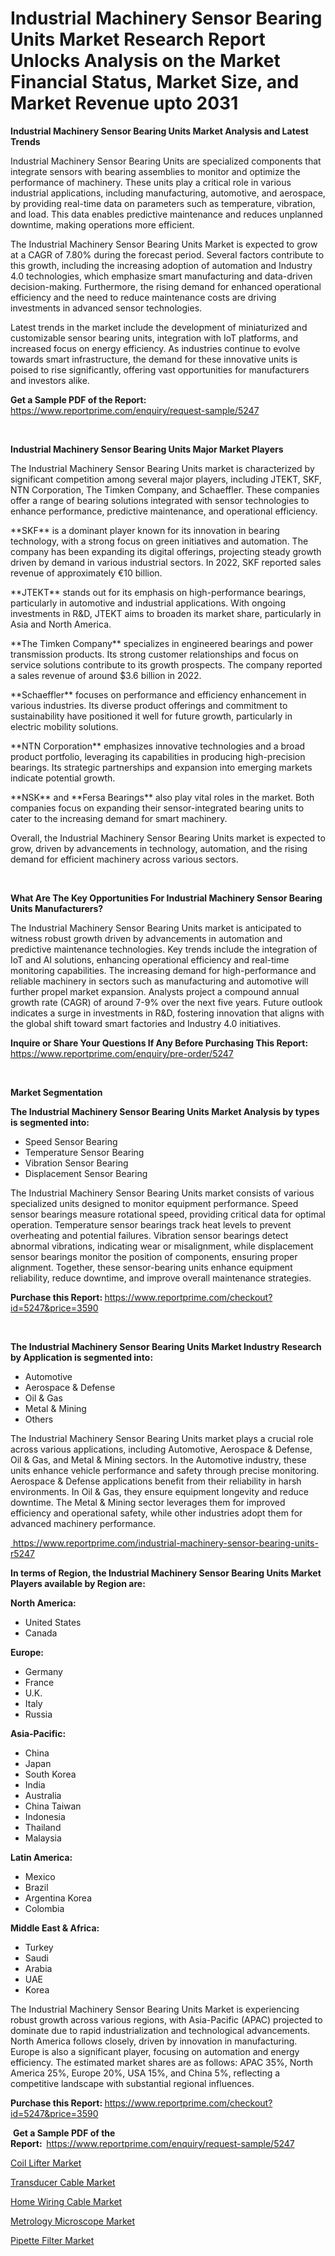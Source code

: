 <p><h1>Industrial Machinery Sensor Bearing Units Market Research Report Unlocks Analysis on the Market Financial Status, Market Size, and Market Revenue upto 2031</h1></p><p><strong>Industrial Machinery Sensor Bearing Units Market Analysis and Latest Trends</strong></p>
<p><p>Industrial Machinery Sensor Bearing Units are specialized components that integrate sensors with bearing assemblies to monitor and optimize the performance of machinery. These units play a critical role in various industrial applications, including manufacturing, automotive, and aerospace, by providing real-time data on parameters such as temperature, vibration, and load. This data enables predictive maintenance and reduces unplanned downtime, making operations more efficient.</p><p>The Industrial Machinery Sensor Bearing Units Market is expected to grow at a CAGR of 7.80% during the forecast period. Several factors contribute to this growth, including the increasing adoption of automation and Industry 4.0 technologies, which emphasize smart manufacturing and data-driven decision-making. Furthermore, the rising demand for enhanced operational efficiency and the need to reduce maintenance costs are driving investments in advanced sensor technologies. </p><p>Latest trends in the market include the development of miniaturized and customizable sensor bearing units, integration with IoT platforms, and increased focus on energy efficiency. As industries continue to evolve towards smart infrastructure, the demand for these innovative units is poised to rise significantly, offering vast opportunities for manufacturers and investors alike.</p></p>
<p><strong>Get a Sample PDF of the Report:&nbsp;</strong> <a href="https://www.reportprime.com/enquiry/request-sample/5247">https://www.reportprime.com/enquiry/request-sample/5247</a></p>
<p>&nbsp;</p>
<p><strong>Industrial Machinery Sensor Bearing Units Major Market Players</strong></p>
<p><p>The Industrial Machinery Sensor Bearing Units market is characterized by significant competition among several major players, including JTEKT, SKF, NTN Corporation, The Timken Company, and Schaeffler. These companies offer a range of bearing solutions integrated with sensor technologies to enhance performance, predictive maintenance, and operational efficiency.</p><p>**SKF** is a dominant player known for its innovation in bearing technology, with a strong focus on green initiatives and automation. The company has been expanding its digital offerings, projecting steady growth driven by demand in various industrial sectors. In 2022, SKF reported sales revenue of approximately €10 billion.</p><p>**JTEKT** stands out for its emphasis on high-performance bearings, particularly in automotive and industrial applications. With ongoing investments in R&D, JTEKT aims to broaden its market share, particularly in Asia and North America.</p><p>**The Timken Company** specializes in engineered bearings and power transmission products. Its strong customer relationships and focus on service solutions contribute to its growth prospects. The company reported a sales revenue of around $3.6 billion in 2022.</p><p>**Schaeffler** focuses on performance and efficiency enhancement in various industries. Its diverse product offerings and commitment to sustainability have positioned it well for future growth, particularly in electric mobility solutions.</p><p>**NTN Corporation** emphasizes innovative technologies and a broad product portfolio, leveraging its capabilities in producing high-precision bearings. Its strategic partnerships and expansion into emerging markets indicate potential growth.</p><p>**NSK** and **Fersa Bearings** also play vital roles in the market. Both companies focus on expanding their sensor-integrated bearing units to cater to the increasing demand for smart machinery.</p><p>Overall, the Industrial Machinery Sensor Bearing Units market is expected to grow, driven by advancements in technology, automation, and the rising demand for efficient machinery across various sectors.</p></p>
<p>&nbsp;</p>
<p><strong>What Are The Key Opportunities For Industrial Machinery Sensor Bearing Units Manufacturers?</strong></p>
<p><p>The Industrial Machinery Sensor Bearing Units market is anticipated to witness robust growth driven by advancements in automation and predictive maintenance technologies. Key trends include the integration of IoT and AI solutions, enhancing operational efficiency and real-time monitoring capabilities. The increasing demand for high-performance and reliable machinery in sectors such as manufacturing and automotive will further propel market expansion. Analysts project a compound annual growth rate (CAGR) of around 7-9% over the next five years. Future outlook indicates a surge in investments in R&D, fostering innovation that aligns with the global shift toward smart factories and Industry 4.0 initiatives.</p></p>
<p><strong>Inquire or Share Your Questions If Any Before Purchasing This Report:</strong> <a href="https://www.reportprime.com/enquiry/pre-order/5247">https://www.reportprime.com/enquiry/pre-order/5247</a></p>
<p>&nbsp;</p>
<p><strong>Market Segmentation</strong></p>
<p><strong>The Industrial Machinery Sensor Bearing Units Market Analysis by types is segmented into:</strong></p>
<p><ul><li>Speed Sensor Bearing</li><li>Temperature Sensor Bearing</li><li>Vibration Sensor Bearing</li><li>Displacement Sensor Bearing</li></ul></p>
<p><p>The Industrial Machinery Sensor Bearing Units market consists of various specialized units designed to monitor equipment performance. Speed sensor bearings measure rotational speed, providing critical data for optimal operation. Temperature sensor bearings track heat levels to prevent overheating and potential failures. Vibration sensor bearings detect abnormal vibrations, indicating wear or misalignment, while displacement sensor bearings monitor the position of components, ensuring proper alignment. Together, these sensor-bearing units enhance equipment reliability, reduce downtime, and improve overall maintenance strategies.</p></p>
<p><strong>Purchase this Report:&nbsp;</strong><a href="https://www.reportprime.com/checkout?id=5247&price=3590">https://www.reportprime.com/checkout?id=5247&price=3590</a></p>
<p>&nbsp;</p>
<p><strong>The Industrial Machinery Sensor Bearing Units Market Industry Research by Application is segmented into:</strong></p>
<p><ul><li>Automotive</li><li>Aerospace & Defense</li><li>Oil & Gas</li><li>Metal & Mining</li><li>Others</li></ul></p>
<p><p>The Industrial Machinery Sensor Bearing Units market plays a crucial role across various applications, including Automotive, Aerospace & Defense, Oil & Gas, and Metal & Mining sectors. In the Automotive industry, these units enhance vehicle performance and safety through precise monitoring. Aerospace & Defense applications benefit from their reliability in harsh environments. In Oil & Gas, they ensure equipment longevity and reduce downtime. The Metal & Mining sector leverages them for improved efficiency and operational safety, while other industries adopt them for advanced machinery performance.</p></p>
<p><a href="https://www.reportprime.com/industrial-machinery-sensor-bearing-units-r5247">&nbsp;https://www.reportprime.com/industrial-machinery-sensor-bearing-units-r5247</a></p>
<p><strong>In terms of Region, the Industrial Machinery Sensor Bearing Units Market Players available by Region are:</strong></p>
<p>
    <p> <strong> North America: </strong>
        <ul>
            <li>United States</li>
            <li>Canada</li>
        </ul>
        </p> 
    <p> <strong> Europe: </strong>
        <ul>
            <li>Germany</li>
            <li>France</li>
            <li>U.K.</li>
            <li>Italy</li>
            <li>Russia</li>
        </ul>
        </p> 
    <p> <strong> Asia-Pacific: </strong>
        <ul>
            <li>China</li>
            <li>Japan</li>
            <li>South Korea</li>
            <li>India</li>
            <li>Australia</li>
            <li>China Taiwan</li>
            <li>Indonesia</li>
            <li>Thailand</li>
            <li>Malaysia</li>
        </ul>
        </p> 
    <p> <strong> Latin America: </strong>
        <ul>
            <li>Mexico</li>
            <li>Brazil</li>
            <li>Argentina Korea</li>
            <li>Colombia</li>
        </ul>
        </p> 
    <p> <strong> Middle East & Africa: </strong>
        <ul>
            <li>Turkey</li>
            <li>Saudi</li>
            <li>Arabia</li>
            <li>UAE</li>
            <li>Korea</li>
        </ul>
    </p>
    </p>
<p><p>The Industrial Machinery Sensor Bearing Units Market is experiencing robust growth across various regions, with Asia-Pacific (APAC) projected to dominate due to rapid industrialization and technological advancements. North America follows closely, driven by innovation in manufacturing. Europe is also a significant player, focusing on automation and energy efficiency. The estimated market shares are as follows: APAC 35%, North America 25%, Europe 20%, USA 15%, and China 5%, reflecting a competitive landscape with substantial regional influences.</p></p>
<p><strong>Purchase this Report: </strong><a href="https://www.reportprime.com/checkout?id=5247&price=3590">https://www.reportprime.com/checkout?id=5247&price=3590</a></p>
<p>&nbsp;<strong>Get a Sample PDF of the Report:&nbsp;&nbsp;</strong><a href="https://www.reportprime.com/enquiry/request-sample/5247">https://www.reportprime.com/enquiry/request-sample/5247</a></p>
<p><strong></strong></p>
<p><p><a href="https://www.linkedin.com/pulse/analyzing-key-drivers-coil-lifter-market-trends-future-outlook-b7lje?trackingId=Q%2B6jmU2yQDSf2umwF%2FhgfQ%3D%3D">Coil Lifter Market</a></p><p><a href="https://www.linkedin.com/pulse/global-transducer-cable-market-share-growth-opportunities-htofe?trackingId=zHlHouzsTBKDsLp%2FAUdSGQ%3D%3D">Transducer Cable Market</a></p><p><a href="https://issuu.com/reportprime-2/docs/home-wiring-cable-market-size-2030._44526f31011211">Home Wiring Cable Market</a></p><p><a href="https://www.linkedin.com/pulse/global-metrology-microscope-market-size-expected-reach-4oe6e?trackingId=MwuOwzLBSHWd3eNxOmhyWw%3D%3D">Metrology Microscope Market</a></p><p><a href="https://issuu.com/reportprime-2/docs/pipette-filter-market-size-2030.ppt_21adc2a3dffe4a">Pipette Filter Market</a></p></p>